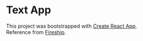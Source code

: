 # Text App

This project was bootstrapped with [Create React App](https://github.com/facebook/create-react-app). \
Reference from [Fireship](https://youtu.be/zQyrwxMPm88).